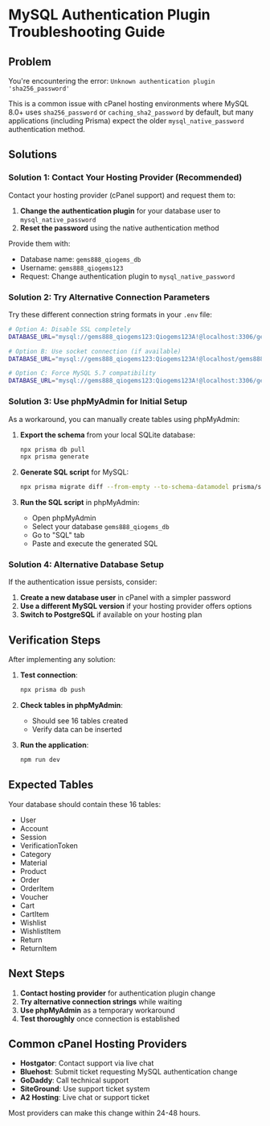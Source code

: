 # MySQL Authentication Plugin Troubleshooting Guide

## Problem
You're encountering the error: `Unknown authentication plugin 'sha256_password'`

This is a common issue with cPanel hosting environments where MySQL 8.0+ uses `sha256_password` or `caching_sha2_password` by default, but many applications (including Prisma) expect the older `mysql_native_password` authentication method.

## Solutions

### Solution 1: Contact Your Hosting Provider (Recommended)
Contact your hosting provider (cPanel support) and request them to:

1. **Change the authentication plugin** for your database user to `mysql_native_password`
2. **Reset the password** using the native authentication method

Provide them with:
- Database name: `gems888_qiogems_db`
- Username: `gems888_qiogems123`
- Request: Change authentication plugin to `mysql_native_password`

### Solution 2: Try Alternative Connection Parameters

Try these different connection string formats in your `.env` file:

```bash
# Option A: Disable SSL completely
DATABASE_URL="mysql://gems888_qiogems123:Qiogems123A!@localhost:3306/gems888_qiogems_db?ssl=false"

# Option B: Use socket connection (if available)
DATABASE_URL="mysql://gems888_qiogems123:Qiogems123A!@localhost/gems888_qiogems_db?socket=/tmp/mysql.sock"

# Option C: Force MySQL 5.7 compatibility
DATABASE_URL="mysql://gems888_qiogems123:Qiogems123A!@localhost:3306/gems888_qiogems_db?ssl=false&connect_timeout=300"
```

### Solution 3: Use phpMyAdmin for Initial Setup

As a workaround, you can manually create tables using phpMyAdmin:

1. **Export the schema** from your local SQLite database:
   ```bash
   npx prisma db pull
   npx prisma generate
   ```

2. **Generate SQL script** for MySQL:
   ```bash
   npx prisma migrate diff --from-empty --to-schema-datamodel prisma/schema.prisma --script > create_tables.sql
   ```

3. **Run the SQL script** in phpMyAdmin:
   - Open phpMyAdmin
   - Select your database `gems888_qiogems_db`
   - Go to "SQL" tab
   - Paste and execute the generated SQL

### Solution 4: Alternative Database Setup

If the authentication issue persists, consider:

1. **Create a new database user** in cPanel with a simpler password
2. **Use a different MySQL version** if your hosting provider offers options
3. **Switch to PostgreSQL** if available on your hosting plan

## Verification Steps

After implementing any solution:

1. **Test connection**:
   ```bash
   npx prisma db push
   ```

2. **Check tables in phpMyAdmin**:
   - Should see 16 tables created
   - Verify data can be inserted

3. **Run the application**:
   ```bash
   npm run dev
   ```

## Expected Tables

Your database should contain these 16 tables:
- User
- Account  
- Session
- VerificationToken
- Category
- Material
- Product
- Order
- OrderItem
- Voucher
- Cart
- CartItem
- Wishlist
- WishlistItem
- Return
- ReturnItem

## Next Steps

1. **Contact hosting provider** for authentication plugin change
2. **Try alternative connection strings** while waiting
3. **Use phpMyAdmin** as a temporary workaround
4. **Test thoroughly** once connection is established

## Common cPanel Hosting Providers

- **Hostgator**: Contact support via live chat
- **Bluehost**: Submit ticket requesting MySQL authentication change
- **GoDaddy**: Call technical support
- **SiteGround**: Use support ticket system
- **A2 Hosting**: Live chat or support ticket

Most providers can make this change within 24-48 hours.